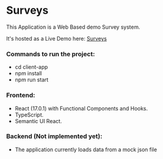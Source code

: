 # Surveys

This Application is a Web Based demo Survey system.

It's hosted as a Live Demo here: [Surveys](https://surveys.eleagues.online/)

### Commands to run the project:
- cd client-app
- npm install
- npm run start

### Frontend:
- React (17.0.1) with Functional Components and Hooks.
- TypeScript.
- Semantic UI React.

### Backend (Not implemented yet):
- The application currently loads data from a mock json file



